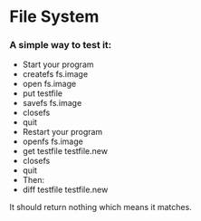 # File System

### A simple way to test it:
 - Start your program
 - createfs fs.image
 - open fs.image
 - put testfile
 - savefs fs.image
 - closefs
 - quit
 - Restart your program
 - openfs fs.image
 - get testfile testfile.new
 - closefs
 - quit
 - Then:
 - diff testfile testfile.new

It should return nothing which means it matches.